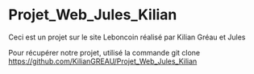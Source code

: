 # Projet_Web_Jules_Kilian
Ceci est un projet sur le site Leboncoin
réalisé par Kilian Gréau et Jules

Pour récupérer notre projet, utilisé la commande git clone https://github.com/KilianGREAU/Projet_Web_Jules_Kilian
